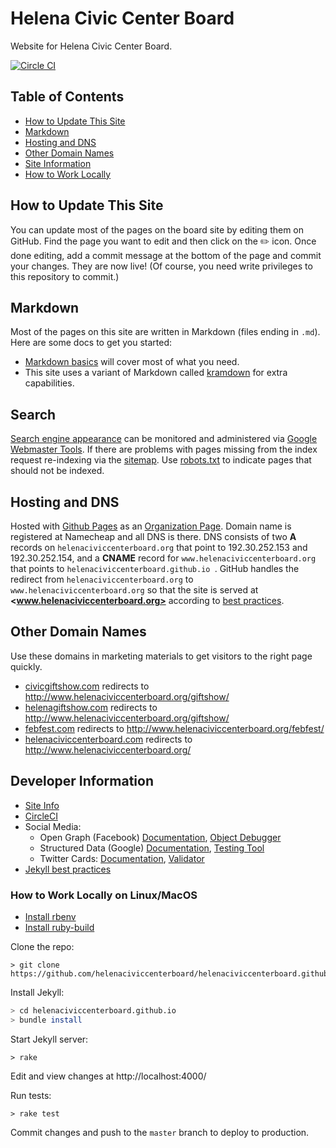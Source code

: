 # Helena Civic Center Board

Website for Helena Civic Center Board.

[![Circle CI](https://circleci.com/gh/helenaciviccenterboard/helenaciviccenterboard.github.io.svg?style=svg)](https://circleci.com/gh/helenaciviccenterboard/helenaciviccenterboard.github.io)

## Table of Contents

- [How to Update This Site](#how-to-update-this-site)
- [Markdown](#markdown)
- [Hosting and DNS](#hosting-and-dns)
- [Other Domain Names](#other-domain-names)
- [Site Information](#site-information)
- [How to Work Locally](#how-to-work-locally)

## How to Update This Site

You can update most of the pages on the board site by editing them on GitHub. Find the page you want to edit and then click on the :pencil2: icon. Once done editing, add a commit message at the bottom of the page and commit your changes. They are now live! (Of course, you need write privileges to this repository to commit.)

## Markdown

Most of the pages on this site are written in Markdown (files ending in `.md`). Here are some docs to get you started:

- [Markdown basics](https://help.github.com/articles/markdown-basics/) will cover most of what you need.
- This site uses a variant of Markdown called [kramdown](http://kramdown.gettalong.org/quickref.html) for extra capabilities.

## Search

[Search engine appearance](https://www.google.com/?gws_rd=ssl#q=site:www.helenaciviccenterboard.org) can be monitored and administered via [Google Webmaster Tools](https://www.google.com/webmasters/). If there are problems with pages missing from the index request re-indexing via the [sitemap](http://www.helenaciviccenterboard.org/sitemap.xml). Use [robots.txt](robots.txt) to indicate pages that should not be indexed.

## Hosting and DNS

Hosted with [Github Pages](https://pages.github.com/) as an [Organization Page](https://help.github.com/articles/user-organization-and-project-pages/#user--organization-pages). Domain name is registered at Namecheap and all DNS is there. DNS consists of two **A** records on `helenaciviccenterboard.org` that point to 192.30.252.153 and 192.30.252.154, and a **CNAME** record for `www.helenaciviccenterboard.org` that points to `helenaciviccenterboard.github.io
`. GitHub handles the redirect from `helenaciviccenterboard.org` to `www.helenaciviccenterboard.org` so that the site is served at **<www.helenaciviccenterboard.org>** according to [best practices](https://help.github.com/articles/about-custom-domains-for-github-pages-sites/).

## Other Domain Names

Use these domains in marketing materials to get visitors to the right page quickly.

- [civicgiftshow.com](http://civicgiftshow.com/) redirects to http://www.helenaciviccenterboard.org/giftshow/
- [helenagiftshow.com](http://helenagiftshow.com/) redirects to http://www.helenaciviccenterboard.org/giftshow/
- [febfest.com](http://febfest.com/) redirects to http://www.helenaciviccenterboard.org/febfest/
- [helenaciviccenterboard.com](http://helenaciviccenterboard.com/) redirects to http://www.helenaciviccenterboard.org/

## Developer Information

- [Site Info](http://www.helenaciviccenterboard.org/info)
- [CircleCI](https://circleci.com/gh/helenaciviccenterboard/www.helenaciviccenterboard.org)
- Social Media:
  - Open Graph (Facebook) [Documentation](https://developers.facebook.com/docs/sharing/webmasters), [Object Debugger](https://developers.facebook.com/tools/debug/)
  - Structured Data (Google) [Documentation](https://developers.google.com/structured-data/), [Testing Tool](https://developers.google.com/structured-data/testing-tool/)
  - Twitter Cards: [Documentation](https://dev.twitter.com/cards/overview), [Validator](https://cards-dev.twitter.com/validator)
- [Jekyll best practices](http://ben.balter.com/jekyll-style-guide/)

### How to Work Locally on Linux/MacOS

* [Install rbenv](https://github.com/rbenv/rbenv#installation)
* [Install ruby-build](https://github.com/rbenv/ruby-build#installation)

Clone the repo:
```
> git clone https://github.com/helenaciviccenterboard/helenaciviccenterboard.github.io.git
```

Install Jekyll:
```sh
> cd helenaciviccenterboard.github.io
> bundle install
```

Start Jekyll server:
```
> rake
```

Edit and view changes at http://localhost:4000/

Run tests:

```
> rake test
```

Commit changes and push to the `master` branch to deploy to production.
